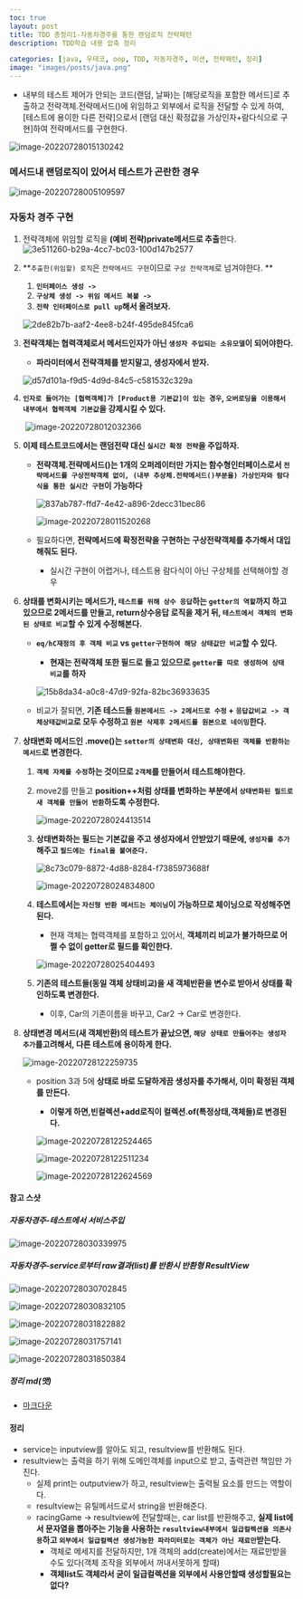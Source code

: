 ```yaml
---
toc: true
layout: post
title: TDD 총정리1-자동차경주를 통한 랜덤로직 전략패턴
description: TDD학습 내용 압축 정리

categories: [java, 우테코, oop, TDD, 자동자경주, 미션, 전략패턴, 정리]
image: "images/posts/java.png"
---
```


- 내부의 테스트 제어가 안되는 코드(랜덤, 날짜)는 [해당로직을 포함한 메서드]로 추출하고 전략객체.전략메서드()에 위임하고 외부에서 로직을 전달할 수 있게 하여, [테스트에 용이한 다른 전략]으로서 [랜덤 대신 확정값을 가상인자+람다식으로 구현]하여 전략메서드를 구현한다.





![image-20220728015130242](https://raw.githubusercontent.com/is3js/screenshots/main/image-20220728015130242.png)

### 메서드내 랜덤로직이 있어서 테스트가 곤란한 경우

![image-20220728005109597](https://raw.githubusercontent.com/is3js/screenshots/main/image-20220728005109597.png)



### 자동차 경주 구현



1. 전략객체에 위임할 로직을 **(예비 전략)private메서드로 추출**한다.
   ![3e511260-b29a-4cc7-bc03-100d147b2577](https://raw.githubusercontent.com/is3js/screenshots/main/3e511260-b29a-4cc7-bc03-100d147b2577.gif)

2. **`추출한(위임할) 로직`은 `전략메서드 구현`이므로 `구상 전략객체`로 넘겨야한다. **

   1. **`인터페이스 생성 -> `**
   2. **`구상체 생성 -> 위임 메서드 복붙 -> `**
   3. **`전략 인터페이스로 pull up`해서 올려보자.**

   ![2de82b7b-aaf2-4ee8-b24f-495de845fca6](https://raw.githubusercontent.com/is3js/screenshots/main/2de82b7b-aaf2-4ee8-b24f-495de845fca6.gif)

3. **전략객체는 협력객체로서 메서드인자가 아닌 `생성자 주입되는 소유모델`이 되어야한다.**

   - **파라미터에서 전략객체를 받지말고, 생성자에서 받자.**

   ![d57d101a-f9d5-4d9d-84c5-c581532c329a](https://raw.githubusercontent.com/is3js/screenshots/main/d57d101a-f9d5-4d9d-84c5-c581532c329a.gif)

4. **`인자로 들어가는 [협력객체]가 [Product용 기본값]이 있는 경우`, `오버로딩을 이용해서 내부에서 협력객체 기본값`을 강제시킬 수 있다.**

   ​	![image-20220728012032366](https://raw.githubusercontent.com/is3js/screenshots/main/image-20220728012032366.png)

5. **이제 테스트코드에서는 랜덤전략 대신 `실시간 확정 전략`을 주입하자.**

   - **전략객체.전략메서드()는 1개의 오퍼레이터만 가지는 함수형인터페이스로서 `전략메서드를 구상전략객체 없이, (내부 추상체.전략메서드()부분을) 가상인자와 람다식을 통한 실시간 구현`이 가능하다**

     ![837ab787-ffd7-4e42-a896-2decc31bec86](https://raw.githubusercontent.com/is3js/screenshots/main/837ab787-ffd7-4e42-a896-2decc31bec86.gif)

     ![image-20220728011520268](https://raw.githubusercontent.com/is3js/screenshots/main/image-20220728011520268.png)

   - 필요하다면, **전략메서드에 확정전략을 구현하는 구상전략객체를 추가해서 대입해줘도 된다.**

     - 실시간 구현이 어렵거나, 테스트용 람다식이 아닌 구상체를 선택해야할 경우

6. **상태를 변화시키는 메서드가, `테스트를 위해 상수 응답`하는 `getter의 역할`까지 하고 있으므로 2메서드를 만들고, return상수응답 로직을 제거  뒤, `테스트에서 객체의 변화된 상태로 비교`할 수 있게 수정해본다.**

   - **`eq/hC재정의 후 객체 비교` vs `getter구현하여 해당 상태값만 비교`할 수 있다.**

     - **현재는 전략객체 또한 필드로 들고 있으므로 `getter를 따로 생성하여 상태 비교`를 하자**

     ![15b8da34-a0c8-47d9-92fa-82bc36933635](https://raw.githubusercontent.com/is3js/screenshots/main/15b8da34-a0c8-47d9-92fa-82bc36933635.gif)

   - 비교가 잘되면, **기존 테스드들 `원본메서드 -> 2메서드로 수정` + `응답값비교 -> 객체상태값비교`로 모두 수정하고 `원본 삭제후 2메서드를 원본으로 네이밍`한다.**



7. **상태변화 메서드인 .move()는 `setter의 상태변화 대신, 상태변화된 객체를 반환하는 메서드`로 변경한다.**

   1. **`객체 자체를 수정`하는 것이므로 `2객체`를 만들어서 테스트해야한다.**

   2. move2를 만들고 **position++처럼 상태를 변화하는 부분에서 `상태변화된 필드로 새 객체를 만들어 반환`하도록 수정한다.**

      ![image-20220728024413514](https://raw.githubusercontent.com/is3js/screenshots/main/image-20220728024413514.png)

   3. **상태변화하는 필드는 기본값을 주고 생성자에서 안받았기 때문에, `생성자를 추가`해주고 `필드에는 final을 붙여준다.`**

      ![8c73c079-8872-4d88-8284-f7385973688f](https://raw.githubusercontent.com/is3js/screenshots/main/8c73c079-8872-4d88-8284-f7385973688f.gif)

      ![image-20220728024834800](https://raw.githubusercontent.com/is3js/screenshots/main/image-20220728024834800.png)

   4. **테스트에서는 `자신형 반환 메서드는 체이닝`이 가능하므로 체이닝으로 작성해주면 된다.**

      - 현재 객체는 협력객체를 포함하고 있어서, **객체끼리 비교가 불가하므로 어쩔 수 없이 getter로 필드를 확인한다.**

      ![image-20220728025404493](https://raw.githubusercontent.com/is3js/screenshots/main/image-20220728025404493.png)

   5. **기존의 테스트들(동일 객체 상태비교)을 새 객체반환을 변수로 받아서 상태를 확인하도록 변경한다.**

      - 이후, Car의 기존이름을 바꾸고, Car2 -> Car로 변경한다.

8. **상태변경 메서드(새 객체반환)의 테스트가 끝났으면, `해당 상태로 만들어주는 생성자 추가`를고려해서, 다른 테스트에 용이하게 한다.**

   ![image-20220728122259735](https://raw.githubusercontent.com/is3js/screenshots/main/image-20220728122259735.png)

   - position 3과 5에 **상태로 바로 도달하게끔 생성자를 추가해서, 이미 확정된 객체를 만든다.**

     - **이렇게 하면,빈컬렉션+add로직이  컬렉션.of(특정상태,객체들)로 변경된다.**

     ![image-20220728122524465](https://raw.githubusercontent.com/is3js/screenshots/main/image-20220728122524465.png)

     ![image-20220728122511234](https://raw.githubusercontent.com/is3js/screenshots/main/image-20220728122511234.png)

     ![image-20220728122624569](https://raw.githubusercontent.com/is3js/screenshots/main/image-20220728122624569.png)

#### 참고 스샷

##### 자동차경주-테스트에서 서비스주입



![image-20220728030339975](https://raw.githubusercontent.com/is3js/screenshots/main/image-20220728030339975.png)

##### 자동차경주-service로부터 raw결과(list)를 반환시 반환형 ResultView

![image-20220728030702845](https://raw.githubusercontent.com/is3js/screenshots/main/image-20220728030702845.png)

![image-20220728030832105](https://raw.githubusercontent.com/is3js/screenshots/main/image-20220728030832105.png)

![image-20220728031822882](https://raw.githubusercontent.com/is3js/screenshots/main/image-20220728031822882.png)

![image-20220728031757141](https://raw.githubusercontent.com/is3js/screenshots/main/image-20220728031757141.png)

![image-20220728031850384](https://raw.githubusercontent.com/is3js/screenshots/main/image-20220728031850384.png)



##### 정리 md(맷)

- [마크다운](https://github.com/Hyunta/WoowaCourse/blob/0e31e930cd227ce6faef8a3d1db55d0c18345455/docs/lv1/%EC%9E%90%EB%8F%99%EC%B0%A8%20%EA%B2%BD%EC%A3%BC%20%EB%AF%B8%EC%85%98/%EC%9E%90%EB%8F%99%EC%B0%A8%20%EA%B2%BD%EC%A3%BC%20%ED%94%BC%EB%93%9C%EB%B0%B1.md)

#### 정리

- service는 inputview를 알아도 되고, resultview를 반환해도 된다.
- resultview는 출력을 하기 위해 도메인객체를 input으로 받고, 출력관련 책임만 가진다.
  - 실제 print는 outputview가 하고, resultview는 출력될 요소를 만드는 역할이다.
  - resultview는 유틸메서드로서 string을 반환해준다.
  - racingGame -> resultview에 전달할때는, car list를 반환해주고, **실제 list에서 문자열을 뽑아주는 기능을 사용하는 `resultview내부에서 일급컬렉션을 의존사용`하고 `외부에서 일급컬렉션 생성가능한 파라미터로는 객체가 아닌 재료만`받는다.**
    - 객체로 메세지를 전달하지만,  1개 객체의 add(create)에서는 재료만받을 수도 있다(객체 조작을 외부에서 꺼내서못하게 할때)
    - **객체list도 객체라서 굳이 일급컬렉션을 외부에서 사용안할때 생성할필요는 없다?**



